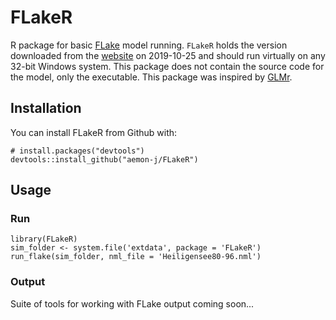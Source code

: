 FLakeR
====


R package for basic [FLake](http://www.flake.igb-berlin.de/) model running. `FLakeR` holds the version downloaded from the [website](http://www.flake.igb-berlin.de/site/download) on 2019-10-25 and should run virtually on any 32-bit Windows system.  This package does not contain the source code for the model, only the executable. This package was inspired by [GLMr](https://github.com/GLEON/GLMr).

## Installation

You can install FLakeR from Github with:

```{r gh-installation, eval = FALSE}
# install.packages("devtools")
devtools::install_github("aemon-j/FLakeR")
```
## Usage

### Run

```{r example, eval=FALSE}
library(FLakeR)
sim_folder <- system.file('extdata', package = 'FLakeR')
run_flake(sim_folder, nml_file = 'Heiligensee80-96.nml')
```

### Output
Suite of tools for working with FLake output coming soon...
